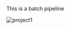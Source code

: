 This is a batch pipeline

![project1](https://user-images.githubusercontent.com/91051383/226347892-84682f5b-33a3-4e85-8f05-9554c41ab9e8.png)
